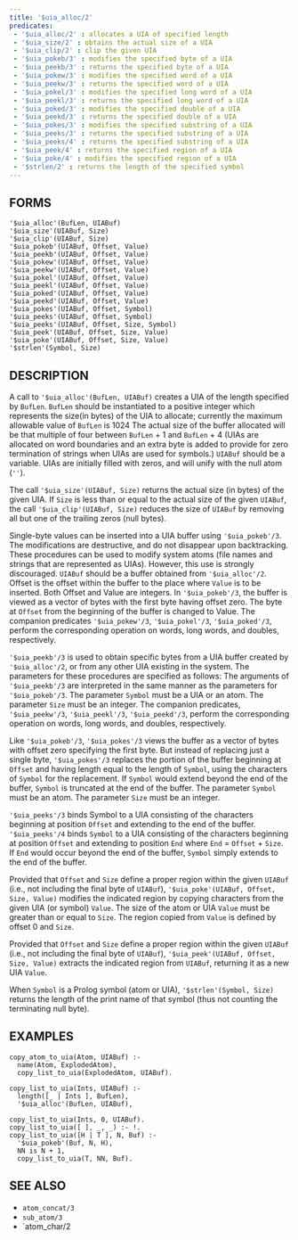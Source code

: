 ```yaml
---
title: '$uia_alloc/2'
predicates:
 - '$uia_alloc/2' : allocates a UIA of specified length
 - '$uia_size/2' : obtains the actual size of a UIA
 - '$uia_clip/2' : clip the given UIA
 - '$uia_pokeb/3' : modifies the specified byte of a UIA
 - '$uia_peekb/3' : returns the specified byte of a UIA
 - '$uia_pokew/3' : modifies the specified word of a UIA
 - '$uia_peekw/3' : returns the specified word of a UIA
 - '$uia_pokel/3' : modifies the specified long word of a UIA
 - '$uia_peekl/3' : returns the specified long word of a UIA
 - '$uia_poked/3' : modifies the specified double of a UIA
 - '$uia_peekd/3' : returns the specified double of a UIA
 - '$uia_pokes/3' : modifies the specified substring of a UIA
 - '$uia_peeks/3' : returns the specified substring of a UIA
 - '$uia_peeks/4' : returns the specified substring of a UIA
 - '$uia_peek/4' : returns the specified region of a UIA
 - '$uia_poke/4' : modifies the specified region of a UIA
 - '$strlen/2' : returns the length of the specified symbol
---
```


## FORMS

```
'$uia_alloc'(BufLen, UIABuf)
'$uia_size'(UIABuf, Size)
'$uia_clip'(UIABuf, Size)
'$uia_pokeb'(UIABuf, Offset, Value)
'$uia_peekb'(UIABuf, Offset, Value)
'$uia_pokew'(UIABuf, Offset, Value)
'$uia_peekw'(UIABuf, Offset, Value)
'$uia_pokel'(UIABuf, Offset, Value)
'$uia_peekl'(UIABuf, Offset, Value)
'$uia_poked'(UIABuf, Offset, Value)
'$uia_peekd'(UIABuf, Offset, Value)
'$uia_pokes'(UIABuf, Offset, Symbol)
'$uia_peeks'(UIABuf, Offset, Symbol)
'$uia_peeks'(UIABuf, Offset, Size, Symbol)
'$uia_peek'(UIABuf, Offset, Size, Value)
'$uia_poke'(UIABuf, Offset, Size, Value)
'$strlen'(Symbol, Size)
```

## DESCRIPTION

A call to `'$uia_alloc'(BufLen, UIABuf)` creates a UIA of the length specified by `BufLen`. `BufLen` should be instantiated to a positive integer which represents the size(in bytes) of the UIA to allocate; currently the maximum allowable value of `BufLen` is 1024 The actual size of the buffer allocated will be that multiple of four between `BufLen` + 1 and `BufLen` + 4 (UIAs are allocated on word boundaries and an extra byte is added to provide for zero termination of strings when UIAs are used for symbols.) `UIABuf` should be a variable. UIAs are initially filled with zeros, and will unify with the null atom (`''`).

The call `'$uia_size'(UIABuf, Size)` returns the actual size (in bytes) of the given UIA. If `Size` is less than or equal to the actual size of the given `UIABuf`, the call `'$uia_clip'(UIABuf, Size)` reduces the size of `UIABuf` by removing all but one of the trailing zeros (null bytes).

Single-byte values can be inserted into a UIA buffer using `'$uia_pokeb'/3`. The modifications are destructive, and do not disappear upon backtracking. These procedures can be used to modify system atoms (file names and strings that are represented as UIAs). However, this use is strongly discouraged. `UIABuf` should be a buffer obtained from `'$uia_alloc'/2`. Offset is the offset within the buffer to the place where `Value` is to be inserted. Both Offset and Value are integers. In `'$uia_pokeb'/3`, the buffer is viewed as a vector of bytes with the first byte having offset zero. The byte at `Offset` from the beginning of the buffer is changed to Value. The companion predicates `'$uia_pokew'/3`, `'$uia_pokel'/3`, `'$uia_poked'/3`, perform the corresponding operation on words, long words, and doubles, respectively.

`'$uia_peekb'/3` is used to obtain specific bytes from a UIA buffer created by `'$uia_alloc'/2`, or from any other UIA existing in the system. The parameters for these procedures are specified as follows: The arguments of `'$uia_peekb'/3` are interpreted in the same manner as the parameters for `'$uia_pokeb'/3`. The parameter `Symbol` must be a UIA or an atom. The parameter `Size` must be an integer. The companion predicates, `'$uia_peekw'/3`, `'$uia_peekl'/3`, `'$uia_peekd'/3`, perform the corresponding operation on words, long words, and doubles, respectively.

Like `'$uia_pokeb'/3`, `'$uia_pokes'/3` views the buffer as a vector of bytes with offset zero specifying the first byte. But instead of replacing just a single byte, `'$uia_pokes'/3` replaces the portion of the buffer beginning at `Offset` and having length equal to the length of `Symbol`, using the characters of `Symbol` for the replacement. If `Symbol` would extend beyond the end of the buffer, `Symbol` is truncated at the end of the buffer. The parameter `Symbol` must be an atom. The parameter `Size` must be an integer.

`'$uia_peeks'/3` binds Symbol to a UIA consisting of the characters beginning at position `Offset` and extending to the end of the buffer. `'$uia_peeks'/4` binds `Symbol` to a UIA consisting of the characters beginning at position `Offset` and extending to position `End` where `End` = `Offset` + `Size`. If `End` would occur beyond the end of the buffer, `Symbol` simply extends to the end of the buffer.

Provided that `Offset` and `Size` define a proper region within the given `UIABuf` (i.e., not including the final byte of `UIABuf`), `'$uia_poke'(UIABuf, Offset, Size, Value)` modifies the indicated region by copying characters from the given UIA (or symbol) `Value`. The size of the atom or UIA `Value` must be greater than or equal to `Size`. The region copied from `Value` is defined by offset 0 and `Size`.

Provided that `Offset` and `Size` define a proper region within the given `UIABuf` (i.e., not including the final byte of `UIABuf`), `'$uia_peek'(UIABuf, Offset, Size, Value)` extracts the indicated region from `UIABuf`, returning it as a new UIA `Value`.

When `Symbol` is a Prolog symbol (atom or UIA), `'$strlen'(Symbol, Size)` returns the length of the print name of that symbol (thus not counting the terminating null byte).


## EXAMPLES

```
copy_atom_to_uia(Atom, UIABuf) :-
  name(Atom, ExplodedAtom),
  copy_list_to_uia(ExplodedAtom, UIABuf).

copy_list_to_uia(Ints, UIABuf) :-
  length([_ | Ints ], BufLen),
  '$uia_alloc'(BufLen, UIABuf),

copy_list_to_uia(Ints, 0, UIABuf).
copy_list_to_uia([ ], _, _) :- !.
copy_list_to_uia([H | T ], N, Buf) :-
  '$uia_pokeb'(Buf, N, H),
  NN is N + 1,
  copy_list_to_uia(T, NN, Buf).
```

## SEE ALSO

- `atom_concat/3`
- `sub_atom/3`
- `atom_char/2
